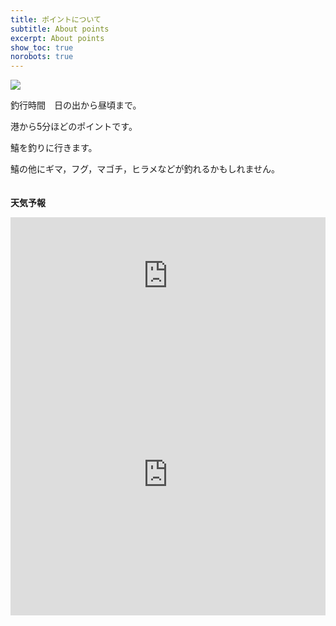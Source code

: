 ```yaml
---
title: ポイントについて
subtitle: About points
excerpt: About points
show_toc: true
norobots: true
---
```

<img src="https://dsm04pap002files.storage.live.com/y4mvzCqXCfQQ768jecW8TZI-o5E2Zd0BDzVu-nkrZOG7jqf46qqvPyHgfGUfELksbTw_7uChCtELRAMlGEZRPs7wsj8NN87WhPCBMk_p7ewmhF6X5ICY0jEPe6fTSoJpCPJ32DERGNUIUP0o4spbH3VtmnztPPUbOgiKgMVNbOZNevsRGno-C__FqfjmcZvIcLo5tC5_WJmi2KkGN5FE_7jWg?encodeFailures=1&width=585&height=855">

釣行時間　日の出から昼頃まで。 

港から5分ほどのポイントです。 

鱚を釣りに行きます。 

鱚の他にギマ，フグ，マゴチ，ヒラメなどが釣れるかもしれません。<br><br><br>
**天気予報**
<iframe width="100%" height="187" src="https://embed.windy.com/embed.html?type=forecast&location=coordinates&detail=true&detailLat=34.77573719668075&detailLon=137.10176557750196&metricTemp=°C&metricRain=mm&metricWind=m/s" frameborder="0"></iframe><br>
  
  

<iframe width="100%" height="450" src="https://embed.windy.com/embed.html?type=map&location=coordinates&metricRain=mm&metricTemp=°C&metricWind=m/s&zoom=11&overlay=wind&product=ecmwf&level=surface&lat=34.731&lon=137.084&detailLat=34.69589662514323&detailLon=137.02354431152347&marker=true&message=true" frameborder="0"></iframe>